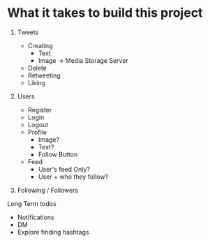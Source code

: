 # What it takes to build this project

1. Tweets

   - Creating
     - Text
     - Image -> Media Storage Server
   - Delete
   - Retweeting
   - Liking

2. Users

   - Register
   - Login
   - Logout
   - Profile
     - Image?
     - Text?
     - Follow Button
   - Feed
     - User's feed Only?
     - User + who they follow?

3. Following / Followers

Long Term todos

- Notifications
- DM
- Explore finding hashtags
